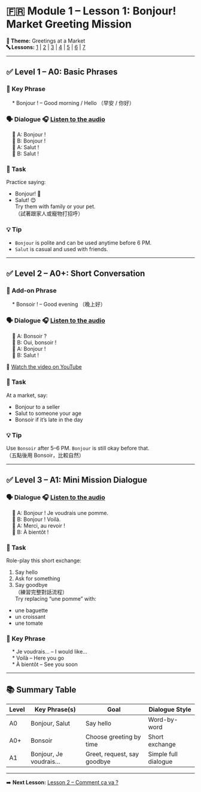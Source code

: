 # 🇫🇷 Module 1 – Lesson 1: Bonjour! Market Greeting Mission

**📘 Theme:** Greetings at a Market  
**🔤 Lessons:** [1](#lesson-1-bonjour-market-greeting-mission) | [2](#lesson-2) | [3](#lesson-3) | [4](#lesson-4) | [5](#lesson-5) | [6](#lesson-6) | [7](#lesson-7)

---

## ✅ Level 1 – A0: Basic Phrases

### 📌 Key Phrase

&nbsp;&nbsp;&nbsp;&nbsp;* Bonjour ! – Good morning / Hello （早安 / 你好）

### 🗣️ Dialogue 🎧 [Listen to the audio](https://yourdomain.com/audio/bonjour.mp3)

&nbsp;&nbsp;&nbsp;&nbsp;👩 A: Bonjour !  
&nbsp;&nbsp;&nbsp;&nbsp;👨 B: Bonjour !  
&nbsp;&nbsp;&nbsp;&nbsp;👩 A: Salut !  
&nbsp;&nbsp;&nbsp;&nbsp;👨 B: Salut !

### 🎯 Task  
Practice saying:  
- Bonjour! 👋  
- Salut! 😊  
Try them with family or your pet.  
（試著跟家人或寵物打招呼）

### 💡 Tip  
- `Bonjour` is polite and can be used anytime before 6 PM.  
- `Salut` is casual and used with friends.

---

## ✅ Level 2 – A0+: Short Conversation

### 📌 Add-on Phrase

&nbsp;&nbsp;&nbsp;&nbsp;* Bonsoir ! – Good evening （晚上好）

### 🗣️ Dialogue 🎧 [Listen to the audio](https://yourdomain.com/audio/lesson2.mp3)

&nbsp;&nbsp;&nbsp;&nbsp;👩 A: Bonsoir ?  
&nbsp;&nbsp;&nbsp;&nbsp;👨 B: Oui, bonsoir !  
&nbsp;&nbsp;&nbsp;&nbsp;👩 A: Bonjour !  
&nbsp;&nbsp;&nbsp;&nbsp;👨 B: Salut !

🎥 [Watch the video on YouTube](https://www.youtube.com/watch?v=YOUR_VIDEO_ID)

### 🎯 Task  
At a market, say:  
- Bonjour to a seller  
- Salut to someone your age  
- Bonsoir if it’s late in the day

### 💡 Tip  
Use `Bonsoir` after 5–6 PM. `Bonjour` is still okay before that.  
（五點後用 Bonsoir，比較自然）

---

## ✅ Level 3 – A1: Mini Mission Dialogue

### 🗣️ Dialogue 🎧 [Listen to the audio](https://yourdomain.com/audio/lesson3.mp3)

&nbsp;&nbsp;&nbsp;&nbsp;👩 A: Bonjour ! Je voudrais une pomme.  
&nbsp;&nbsp;&nbsp;&nbsp;👨 B: Bonjour ! Voilà.  
&nbsp;&nbsp;&nbsp;&nbsp;👩 A: Merci, au revoir !  
&nbsp;&nbsp;&nbsp;&nbsp;👨 B: À bientôt !

### 🎯 Task  
Role-play this short exchange:  
1. Say hello  
2. Ask for something  
3. Say goodbye  
（練習完整對話流程）  
Try replacing “une pomme” with:  
- une baguette  
- un croissant  
- une tomate

### 📌 Key Phrase

&nbsp;&nbsp;&nbsp;&nbsp;* Je voudrais… – I would like...  
&nbsp;&nbsp;&nbsp;&nbsp;* Voilà – Here you go  
&nbsp;&nbsp;&nbsp;&nbsp;* À bientôt – See you soon

---

## 📚 Summary Table

| Level | Key Phrase(s)         | Goal                        | Dialogue Style        |
|-------|------------------------|-----------------------------|------------------------|
| A0    | Bonjour, Salut         | Say hello                   | Word-by-word           |
| A0+   | Bonsoir                | Choose greeting by time     | Short exchange         |
| A1    | Bonjour, Je voudrais… | Greet, request, say goodbye | Simple full dialogue   |

---

➡️ **Next Lesson:** [Lesson 2 – Comment ça va ?](#lesson-2)

